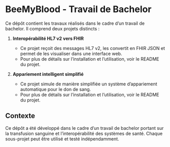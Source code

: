 # BeeMyBlood - Travail de Bachelor

Ce dépôt contient les travaux réalisés dans le cadre d’un travail de bachelor. Il comprend deux projets distincts :

1. **Interopérabilité HL7 v2 vers FHIR**

   - Ce projet reçoit des messages HL7 v2, les convertit en FHIR JSON et permet de les visualiser dans une interface web.
   - Pour plus de détails sur l’installation et l’utilisation, voir le README du projet.

2. **Appariement intelligent simplifié**
   - Ce projet simule de manière simplifiée un système d’appariement automatique pour le don de sang.
   - Pour plus de détails sur l’installation et l’utilisation, voir le README du projet.

## Contexte

Ce dépôt a été développé dans le cadre d’un travail de bachelor portant sur la transfusion sanguine et l’interopérabilité des systèmes de santé. Chaque sous-projet peut être utilisé et testé indépendamment.
